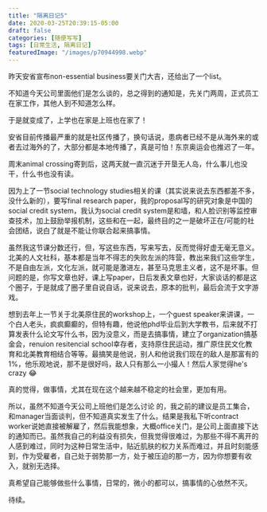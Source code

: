 ```yaml
---
title: "隔离日记5"
date: 2020-03-25T20:39:15-05:00
draft: false
categories: [随便写写]
tags: [日常生活, 隔离日记]
featuredImage: "/images/p70944998.webp"
---
```


昨天安省宣布non-essential business要关门大吉，还给出了一个list。

不知道今天公司里面他们是怎么谈的，总之得到的通知是，先关门两周，正式员工在家工作，其他人到不知道怎么样。
<!--more-->
于是就变成了，上学也在家是上班也在家了！

安省目前传播最严重的就是社区传播了，换句话说，患病者已经不是从海外来的或者去过海外的了，大部分都是本地传播了，真是可怕！东京奥运会也推迟了一年。

周末animal crossing寄到后，这两天就一直沉迷于开垦无人岛，什么事儿也没干，什么书也没有读。

因为上了一节social technology studies相关的课（其实说来说去东西都差不多，没什么新的），要写final research paper，我的proposal写的研究对象是中国的social credit system，我认为social credit system是和墙，和人脸识别等监控审查技术，加上鼓励举报机制，这些和在一起，最终目的之一是破坏正在/可能的社会团结，说白了就是不能让你联合起来搞事情。

虽然我这节课分数还行，但，写这些东西，写来写去，反而觉得好虚无毫无意义。北美的人文社科，基本都是当年不得志的失败左派的阵营，教出来我们这些学生，不是自由左派，文化左派，就可能是激进左，甚至马克思主义者，这不是坏事。但问题的是，你写文章也好，课上写paper，日后发表文章也好，大家谈话的都是这个圈子，于是就成了圈子里自说自话，说来说去，原本的批判，最后会流于文字游戏。

想到去年上一节关于北美原住民的workshop上，一个guest speaker来讲课，一个白人老头，疯疯癫癫的，但特有趣，他说他phd毕业后到大学教书，后来就不打算发表什么论文写什么书，因为没意义，而是去搞事情，建立了organization搞基金会，renuion resitencial school幸存者，支持原住民运动，推广原住民文化教育和北美教育相结合等等。最搞笑是他说，别人和他说我们现在的敌人是那富有的1%，他乐观地说，那不是很好吗，敌人只有那么一小撮人！然后人家觉得he's crazy 😂

真的觉得，做事情，尤其在现在这个越来越不稳定的社会里，更加有用。

所以，虽然不知道今天公司上班他们是怎么讨论 的，我之前的建议是员工集合，和manager当面谈判，但不知道真实发生了什么。结果是我私下听contract worker说她直接被解雇了，然后我能想象，大概office关门，是公司上面直接下达的通知而已。虽然我自己的利益没有损失，但我觉得很难过，为那些不得不离开的人感到难过，同时为这种日常生活中，贴近肌肤的权力关系而难过，并且时刻能感到，作为受雇者，自己处于弱势那一方，处于被压迫的那一方，因为你想要有收入，就别无选择。

真希望自己能够做些什么事情，日常的，微小的都可以，搞事情的心依然不灭。

待续。
